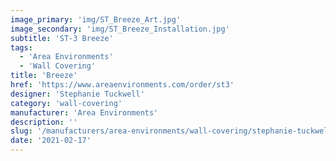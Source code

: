 ```yaml
---
image_primary: 'img/ST_Breeze_Art.jpg'
image_secondary: 'img/ST_Breeze_Installation.jpg'
subtitle: 'ST-3 Breeze'
tags:
  - 'Area Environments'
  - 'Wall Covering'
title: 'Breeze'
href: 'https://www.areaenvironments.com/order/st3'
designer: 'Stephanie Tuckwell'
category: 'wall-covering'
manufacturer: 'Area Environments'
description: ''
slug: '/manufacturers/area-environments/wall-covering/stephanie-tuckwell-breeze'
date: '2021-02-17'
---
```

